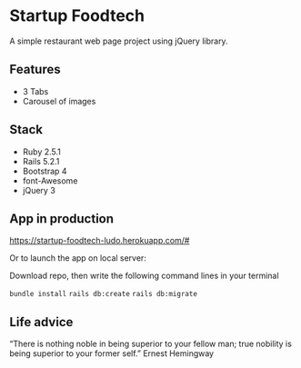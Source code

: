 # Startup Foodtech
A simple restaurant web page project using jQuery library.


## Features
- 3 Tabs
- Carousel of images

## Stack
- Ruby 2.5.1
- Rails 5.2.1
- Bootstrap 4
- font-Awesome
- jQuery 3

## App in production
https://startup-foodtech-ludo.herokuapp.com/#

Or to launch the app on local server:

Download repo, then write the following command lines in your terminal

`bundle install`
`rails db:create`
`rails db:migrate`

## Life advice

“There is nothing noble in being superior to your fellow man; true nobility is being superior to your former self.”
Ernest Hemingway
